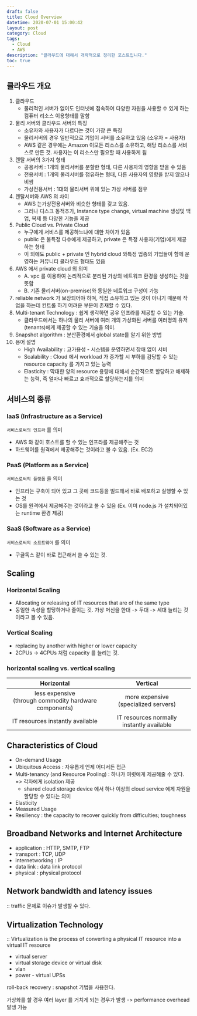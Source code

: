 ```yaml
---
draft: false
title: Cloud Overview
datetime: 2020-07-01 15:00:42
layout: post
category: Cloud
tags: 
  - Cloud
  - AWS
description: "클라우드에 대해서 개략적으로 정리한 포스트입니다."
toc: true
---
```


## 클라우드 개요

1. 클라우드
    - 물리적인 서버가 없이도 인터넷에 접속하여 다양한 자원을 사용할 수 있게 하는 컴퓨터 리소스 이용형태를 말함
2. 물리 서버와 클라우드 서버의 특징
    - 소유자와 사용자가 다르다는 것이 가장 큰 특징
    - 물리서버의 경우 일반적으로 기업이 서버를 소유하고 있음 (소유자 = 사용자)
    - AWS 같은 경우에는 Amazon 이모든 리소스를 소유하고, 해당 리소스를 서비스로 만든 것. 사용자는 이 리소스만 필요할 때 사용하게 됨
3. 렌탈 서버의 3가지 형태
    - 공용서버 : 1개의 물리서버를 분할한 형태, 다른 사용자의 영향을 받을 수 있음
    - 전용서버 : 1개의 물리서버를 점유하는 형태, 다른 사용자의 영향을 받지 않으나 비쌈
    - 가상전용서버 : 1대의 물리서버 위에 있는 가상 서버를 점유
4. 렌탈서버와 AWS 의 차이
    - AWS 는가상전용서버와 비슷한 형태를 갖고 있음.
    - 그러나 디스크 동적추가, Instance type change, virtual machine 생성및 백업, 복제 등 다양한 기능을 제공
5. Public Cloud vs. Private Cloud
    - 누구에게 서비스를 제공하느냐에 대한 차이가 있음
    - public 은 불특정 다수에게 제공하고, private 은 특정 사용자(기업)에게 제공하는 형태
    - 이 외에도 public + private 인 hybrid cloud 와특정 업종의 기업들이 함께 운영하는 커뮤니티 클라우드 형태도 있음
6. AWS 에서 private cloud 의 의미  
    - A. vpc 를 이용하여 논리적으로 분리된 가상의 네트워크 환경을 생성하는 것을 뜻함  
    - B. 기존 물리서버(on-premise)와 동일한 네트워크 구성이 가능
7. reliable network 가 보장되어야 하며, 직접 소유하고 있는 것이 아니기 때문에 작업을 하는데 컨트롤 하기 어려운 부분이 존재할 수 있다.
8. Multi-tenant Technology : 쉽게 생각하면 공유 인프라를 제공할 수 있는 기술.
    - 클라우드에서는 하나의 물리 서버에 여러 개의 가상화된 서버를 여러명의 유저(tenants)에게 제공할 수 있는 기술을 의미.
9. Snapshot algorithm : 분산환경에서 global state를 알기 위한 방법	
10. 용어 설명
    - High Availability : 고가용성 - 시스템을 운영하면서 장애 없이 서비
    - Scalability : Cloud 에서 workload 가 증가할 시 부하를 감당할 수 있는 resource capacity 를 가지고 있는 능력
    - Elasticity : 막대한 양의 resource 용량에 대해서 순간적으로 할당하고 해제하는 능력, 즉 얼마나 빠르고 효과적으로 할당하는지를 의미

## 서비스의 종류

### IaaS (Infrastructure as a Service)  

`서비스로써의 인프라` 를 의미

- AWS 와 같이 호스트를 할 수 있는 인프라를 제공해주는 것
- 하드웨어를 원격에서 제공해주는 것이라고 볼 수 있음. (Ex. EC2)

### PaaS (Platform as a Service)

`서비스로써의 플랫폼` 을 의미

- 인프라는 구축이 되어 있고 그 곳에 코드등을 빌드해서 바로 배포하고 실행할 수 있는 것
- OS를 원격에서 제공해주는 것이라고 볼 수 있음 (Ex. 이미 node.js 가 설치되어있는 runtime 환경 제공)

### SaaS (Software as a Service)

`서비스로써의 소프트웨어` 를 의미

- 구글독스 같이 바로 접근해서 쓸 수 있는 것.

## Scaling

### Horizontal Scaling

- Allocating or releasing of IT resources that are of the same type
- 동일한 속성을 할당하거나 줄이는 것. 가상 머신을 한대 -> 두대 -> 세대 늘리는 것이라고 볼 수 있음.

### Vertical Scaling

- replacing by another with higher or lower capacity
- 2CPUs -> 4CPUs 처럼 capacity 를 늘리는 것.

### horizontal scaling vs. vertical scaling

|Horizontal|Vertical|
|:---:|:---:|
|less expensive<br />(through commodity hardware components) | more expensive<br />(specialized servers)|
|IT resources instantly available | IT resources normally instantly available|

## Characteristics of Cloud

- On-demand Usage
- Ubiquitous Access : 자유롭게 언제 어디서든 접근
- Multi-tenancy (and Resource Pooling) : 하나가 여럿에게 제공해줄 수 있다. => 각자에게 isolation 제공
  - shared cloud storage device 에서 하나 이상의 cloud service 에게 자원을 할당할 수 있다는 의미
- Elasticity
- Measured Usage
- Resiliency : the capacity to recover quickly from difficulties; toughness

## Broadband Networks and Internet Architecture

- application : HTTP, SMTP, FTP
- transport : TCP, UDP
- internetworking : IP
- data link : data link protocol
- physical : physical protocol

## Network bandwidth and latency issues

:: traffic 문제로 이슈가 발생할 수 있다.

## Virtualization Technology

:: Virtualization is the process of converting a physical IT resource into a virtual IT  resource

- virtual server
- virtual storage device or virtual disk
- vlan
- power - virtual UPSs

roll-back recovery : snapshot 기법을 사용한다.

가상화를 할 경우 여러 layer 를 거치게 되는 경우가 발생 -> performance overhead 발생 가능

